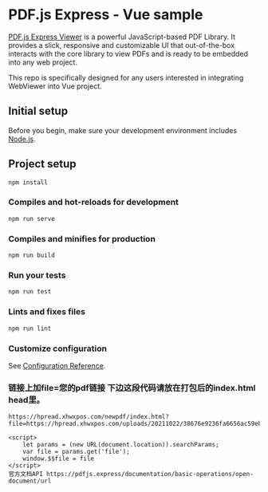# PDF.js Express - Vue sample

[PDF.js Express Viewer](https://pdfjs.express/) is a powerful JavaScript-based PDF Library. It provides a slick, responsive and customizable UI that out-of-the-box interacts with the core library to view PDFs and is ready to be embedded into any web project.


This repo is specifically designed for any users interested in integrating WebViewer into Vue project.

## Initial setup

Before you begin, make sure your development environment includes [Node.js](https://nodejs.org/en/).

## Project setup
```
npm install
```

### Compiles and hot-reloads for development
```
npm run serve
```

### Compiles and minifies for production
```
npm run build
```

### Run your tests
```
npm run test
```

### Lints and fixes files
```
npm run lint
```

### Customize configuration
See [Configuration Reference](https://cli.vuejs.org/config/).

### 链接上加file=您的pdf链接 下边这段代码请放在打包后的index.html head里。
    https://hpread.xhwxpos.com/newpdf/index.html?file=https://hpread.xhwxpos.com/uploads/20211022/38676e9236fa6656ac59eb3cf3427862.pdf
    
    <script>
        let params = (new URL(document.location)).searchParams;
        var file = params.get('file');
        window.$$file = file
    </script>
    官方文档API https://pdfjs.express/documentation/basic-operations/open-document/url
